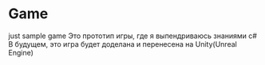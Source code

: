# Game
just sample game
Это прототип игры, где я выпендриваюсь знаниями с#
В будущем, это игра будет доделана и перенесена на Unity(Unreal Engine)

